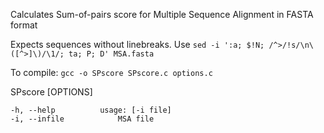Calculates Sum-of-pairs score for Multiple Sequence Alignment in FASTA format

Expects sequences without linebreaks. Use `sed -i ':a; $!N; /^>/!s/\n\([^>]\)/\1/; ta; P; D' MSA.fasta`

To compile: `gcc -o SPscore SPscore.c options.c`

SPscore [OPTIONS]
	
	-h, --help			usage: [-i file]
	-i, --infile			MSA file
	
